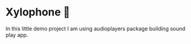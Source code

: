 # Xylophone 🎹

In this little demo project I am using audioplayers package building sound play app.
